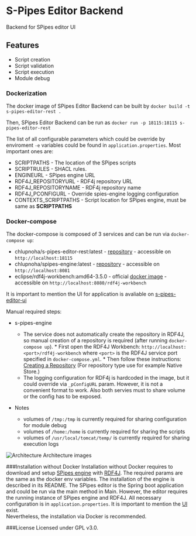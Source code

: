 # S-Pipes Editor Backend
Backend for SPipes editor UI

## Features
* Script creation
* Script validation
* Script execution
* Module debug

### Dockerization

The docker image of SPipes Editor Backend can be built by `docker build -t s-pipes-editor-rest .`

Then, SPipes Editor Backend can be run as `docker run -p 18115:18115 s-pipes-editor-rest`   

The list of all configurable parameters which could be override by enviroment `-e` variables could be found in `application.properties`. Most important ones are:
* SCRIPTPATHS - The location of the SPipes scripts
* SCRIPTRULES - SHACL rules.   
* ENGINEURL - SPipes engine URL
* RDF4J_REPOSITORYURL - RDF4j repository URL 
* RDF4J_REPOSITORYNAME - RDF4j repository name
* RDF4J_PCONFIGURL - Override spies-engine logging configuration 
* CONTEXTS_SCRIPTPATHS - Script location for SPipes engine, must be same as **SCRIPTPATHS**


### Docker-compose
The docker-compose is composed of 3 services and can be run via `docker-compose up`:
* chlupnoha/s-pipes-editor-rest:latest - [repository](https://hub.docker.com/repository/docker/chlupnoha/s-pipes-editor-rest) - accessible on `http://localhost:18115`
* chlupnoha/spipes-engine:latest - [repository](https://hub.docker.com/repository/docker/chlupnoha/spipes-engine) - accessible on `http://localhost:8081`
* eclipse/rdf4j-workbench:amd64-3.5.0 - official [docker image](https://hub.docker.com/r/eclipse/rdf4j-workbench) - accessible on `http://localhost:8080/rdf4j-workbench`

It is important to mention the UI for application is avaliable on [s-pipes-editor-ui](https://github.com/chlupnoha/s-pipes-editor-ui)

Manual required steps:
* s-pipes-engine
    * The service does not automatically create the repository in RDF4J, so manual creation of a repository is required (after running `docker-compose up`).
          * First open the RDF4J Workbench: `http://localhost:<port>/rdf4j-workbench` where `<port>` is the RDF4J service port specified in `docker-compose.yml`.
          * Then follow these instructions: [Creating a Repository](https://rdf4j.org/documentation/tools/server-workbench/#:~:text=for%20the%20repository.-,Creating%20a%20Repository,-Click%20on%20%E2%80%9CNew) (For repository type use for example Native Store.)
    * The logging configuration for RDF4j is hardcoded in the image, but it could override via `_pConfigURL` param. However, it is not a convenient format to work. Also both servies must to share volume or the config has to be exposed.
  
* Notes
  * volumes of `/tmp:/tmp` is currently required for sharing configuration for module debug
  * volumes of `/home:/home` is currently required for sharing the scripts
  * volumes of `/usr/local/tomcat/temp/` is currently required for sharing execution logs

![Architecture](architecture.png)
Architecture images

###Installation without Docker
Installation without Docker requires to download and setup [SPipes engine](https://github.com/kbss-cvut/s-pipes) with [RDF4J](https://rdf4j.org/download/). The 
required params are the same as the docker env variables. The installation of the engine is described in its README. 
The SPipes editor is the Spring boot application and could be run via the main method in Main. However, the editor
requires the running instance of SPipes engine and RDF4J. All necessary configuration is in `application.properties`. It
is important to mention the [UI](https://github.com/chlupnoha/s-pipes-editor-ui) exist.<br>
Nevertheless, the installation via Docker is recommended.

###License
Licensed under GPL v3.0.
